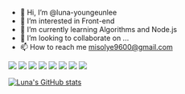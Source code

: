 - 👋 Hi, I’m @luna-youngeunlee
- 👀 I’m interested in Front-end
- 🌱 I’m currently learning Algorithms and Node.js
- 💞️ I’m looking to collaborate on ...
- 📫 How to reach me misolye9600@gmail.com


<a href="버튼을 눌렀을 때 이동할 링크" target="_blank"><img src="https://img.shields.io/badge/Python-3776AB?style=flat-square&logo=Python&logoColor=3776AB"/></a>
<a href="버튼을 눌렀을 때 이동할 링크" target="_blank"><img src="https://img.shields.io/badge/R-276DC3?style=flat-square&logo=R&logoColor=white"/></a>
<a href="버튼을 눌렀을 때 이동할 링크" target="_blank"><img src="https://img.shields.io/badge/HTML-white?style=flat-square&logo=HTML5&logoColor=E34F26"/></a>
<a href="버튼을 눌렀을 때 이동할 링크" target="_blank"><img src="https://img.shields.io/badge/CSS-1572B6?style=flat-square&logo=CSS&logoColor=white"/></a>
<a href="버튼을 눌렀을 때 이동할 링크" target="_blank"><img src="https://img.shields.io/badge/Node.js-339933?style=flat-square&logo=Node.js&logoColor=white"/></a>
<a href="버튼을 눌렀을 때 이동할 링크" target="_blank"><img src="https://img.shields.io/badge/React-61DAFB?flat-square&logo=React&logoColor=white"/></a>
<a href="버튼을 눌렀을 때 이동할 링크" target="_blank"><img src="https://img.shields.io/badge/MySQL-4479A1?flat-square&logo=MySQL&logoColor=white"/></a>
<a href="버튼을 눌렀을 때 이동할 링크" target="_blank"><img src="https://img.shields.io/badge/Android-3DDC84?style=flat-square&logo=Android&logoColor=white"/>

![Luna's GitHub stats](https://github-readme-stats.vercel.app/api?username=luna-youngeunlee&show_icons=true&theme=radical)

<!---
luna-youngeunlee/luna-youngeunlee is a ✨ special ✨ repository because its `README.md` (this file) appears on your GitHub profile.
You can click the Preview link to take a look at your changes.
--->
